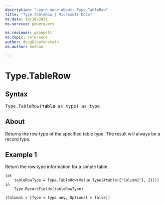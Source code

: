 ```yaml
---
description: "Learn more about: Type.TableRow"
title: "Type.TableRow | Microsoft Docs"
ms.date: 10/18/2021
ms.service: powerquery

ms.reviewer: gepopell
ms.topic: reference
author: dougklopfenstein
ms.author: bezhan

---
```

# Type.TableRow

## Syntax

<pre>
Type.TableRow(<b>table</b> as type) as type 
</pre>
  
## About

Returns the row type of the specified table type. The result will always be a record type.

## Example 1

Return the row type information for a simple table.

```powerquery-m
let
    tableRowType = Type.TableRow(Value.Type(#table({"Column1"}, {})))
in
    Type.RecordFields(tableRowType)
```

`[Column1 = [Type = type any, Optional = false]]`
